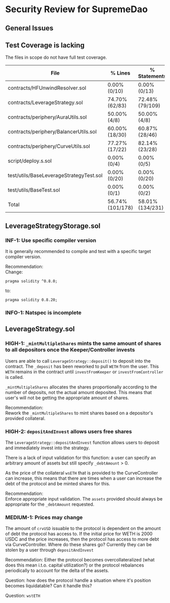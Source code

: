 # Security Review for SupremeDao

## General Issues  

## Test Coverage is lacking  

The files in scope do not have full test coverage.


| File                                    | % Lines          | % Statements     | % Branches     | % Funcs        |
|-----------------------------------------|------------------|------------------|----------------|----------------|
| contracts/HFUnwindResolver.sol          | 0.00% (0/10)     | 0.00% (0/13)     | 0.00% (0/2)    | 0.00% (0/3)    |
| contracts/LeverageStrategy.sol          | 74.70% (62/83)   | 72.48% (79/109)  | 50.00% (8/16)  | 73.68% (14/19) |
| contracts/periphery/AuraUtils.sol       | 50.00% (4/8)     | 50.00% (4/8)     | 25.00% (2/8)   | 50.00% (3/6)   |
| contracts/periphery/BalancerUtils.sol   | 60.00% (18/30)   | 60.87% (28/46)   | 50.00% (2/4)   | 50.00% (3/6)   |
| contracts/periphery/CurveUtils.sol      | 77.27% (17/22)   | 82.14% (23/28)   | 33.33% (6/18)  | 83.33% (5/6)   |
| script/deploy.s.sol                     | 0.00% (0/4)      | 0.00% (0/5)      | 100.00% (0/0)  | 0.00% (0/2)    |
| test/utils/BaseLeverageStrategyTest.sol | 0.00% (0/20)     | 0.00% (0/20)     | 100.00% (0/0)  | 0.00% (0/2)    |
| test/utils/BaseTest.sol                 | 0.00% (0/1)      | 0.00% (0/2)      | 100.00% (0/0)  | 0.00% (0/1)    |
| Total                                   | 56.74% (101/178) | 58.01% (134/231) | 37.50% (18/48) | 55.56% (25/45) |

## LeverageStrategyStorage.sol  

### INF-1: Use specific compiler version 

It is generally recommended to compile and test with a specific target compiler version.

Recommendation:  
Change:
```
pragma solidity ^0.8.0; 
```

to:
```
pragma solidity 0.8.20; 
```



### INFO-1: Natspec is incomplete  


## LeverageStrategy.sol  

### HIGH-1: `_mintMultipleShares` mints the same amount of shares to all depositors once the Keeper/Controller invests  

Users are able to call `LeverageStrategy::deposit()` to deposit into the contract. The `_deposit` has been reworked to pull `WETH` from the user. This `WETH` remains in the contract until `investFromKeeper` or `investFromController` is called. 

`_mintMultipleShares` allocates the shares proportionally according to the number of deposits, not the actual amount deposited. This means that user's will not be getting the appropriate amount of shares.  

Recommendation:  
Rework the `_mintMultipleShares` to mint shares based on a depositor's provided collateral.  

### HIGH-2: `depositAndInvest` allows users free shares  

The `LeverageStrategy::depositAndInvest` function allows users to deposit and immediately invest into the strategy.

There is a lack of input validation for this function: a user can specify an arbitrary amount of assets but still specify `_debtAmount` > 0. 

As the price of the collateral `wsETH` that is provided to the CurveController can increase, this means that there are times when a user can increase the debt of the protocol and be minted shares for this.  

Recommendation:  
Enforce appropriate input validation. The `assets` provided should always be appropriate for the `_debtAmount` requested.  

### MEDIUM-1: Prices may change  

The amount of `crvUSD` issuable to the protocol is dependent on the amount of debt the protocol has access to. If the initial price for WETH is 2000 USDC and the price increases, then the protocol has access to more debt via CurveController. Where do these shares go? Currently they can be stolen by a user through `depositAndInvest`

Recommendation: 
Either the protocol becomes overcollateralized (what does this mean i.t.o. capital utilization?) or the protocol rebalances periodically to account for the delta of the assets.  

Question: how does the protocol handle a situation where it's position becomes liquidatable? Can it handle this? 

Question: `wstETH`  

### 